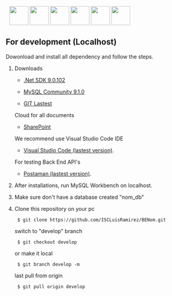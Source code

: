 <div style="display: inline-block; padding: 0px 10px;" align="center">
    <img src="https://miro.medium.com/v2/resize:fit:1024/1*3391_Gz2SDKmo50hWvzfUg.png" width="50" height="50">
    <img src="https://encrypted-tbn0.gstatic.com/images?q=tbn:ANd9GcRdsG4xl7qSs8fhWW5uUMKqTZbf4N74-mTYLw&s" width="50" height="50">
    <img src="https://w7.pngwing.com/pngs/799/395/png-transparent-microsoft-sharepoint-logo-thumbnail.png" width="50" height="50">
    <img src="https://encrypted-tbn0.gstatic.com/images?q=tbn:ANd9GcQGp2RKrzqJF2Cu3dxnk2RGK_F7SSloJG-Wyw&s" width="50" height="50">
    <img src="https://images.seeklogo.com/logo-png/27/2/github-logo-png_seeklogo-273183.png" width="50" height="50">
    <img src="https://upload.wikimedia.org/wikipedia/commons/thumb/9/9a/Visual_Studio_Code_1.35_icon.svg/2048px-Visual_Studio_Code_1.35_icon.svg.png" width="50" height="50">
</div>

## For development (Localhost)

Dowonload and install all dependency and follow the steps.

1) Downloads

    - [.Net SDK 9.0.102](https://dotnet.microsoft.com/es-es/download/dotnet/9.0)

    - [MySQL Community 9.1.0](https://downloads.mysql.com/archives/community/)

    - [GIT Lastest](https://git-scm.com/downloads)
    
    Cloud for all documents
    - [SharePoint](#)

    We recommend use Visual Studio Code IDE
    - [Visual Studio Code (lastest version)](https://code.visualstudio.com/download).

    For testing Back End API's
    - [Postaman (lastest version)](https://www.postman.com/downloads/).

2) After installations, run MySQL Workbench on localhost.

3) Make sure don't have a database created "nom_db"

3) Clone this repository on your pc

        $ git clone https://github.com/ISCLuisRamirez/BENom.git

    switch to "develop" branch 

        $ git checkout develop

    or make it local

        $ git branch develop -m

    last pull from origin

        $ git pull origin develop

